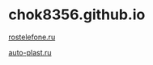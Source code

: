 # chok8356.github.io


[rostelefone.ru](https://chok8356.github.io/rostelefon/)


[auto-plast.ru](https://chok8356.github.io/auto-plast/)

